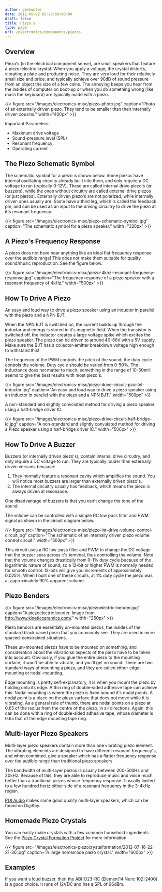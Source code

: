 ```yaml
---
author: gbmhunter
date: 2012-05-02 02:28:59+00:00
draft: false
title: Piezo's
type: page
url: /electronics/components/piezos
---
```


## Overview

Piezo's (in the electrical component sense), are small speakers that feature a piezo-electric crystal. When you apply a voltage, the crystal distorts, vibrating a plate and producing noise. They are very loud for their relatively small size and price, and typically achieve over 90dB of sound pressure from an object the size of a few coins. The annoying beeps you hear from the insides of computer on boot-up or when you do something wrong (like mash the keyboard) are typically made with a piezo.

{{< figure src="/images/electronics-misc/piezo-photo.jpg" caption="Photo of an externally driven piezo. They tend to be smaller than their internally driven cousins."  width="400px" >}}

Important Parameters:

* Maximum drive voltage
* Sound-pressure level (SPL)
* Resonant frequency
* Operating current

## The Piezo Schematic Symbol

The schematic symbol for a piezo is shown below. Some piezos have internal oscillating circuity already built into them, and only require a DC voltage to run (typically 9-12V). These are called internal drive piezo's (or buzzers), while the ones without circuitry are called external drive piezos (or just piezos). Externally driven piezo's are not polarized, while internally driven ones usually are. Some have a third leg, which is called the feedback pin, and can be used as an input to the driving circuitry to drive the piezo at it's resonant frequency.

{{< figure src="/images/electronics-misc/piezo-schematic-symbol.jpg" caption="The schematic symbol for a piezo speaker."  width="320px" >}}

## A Piezo's Frequency Response

A piezo does not have near anything like an ideal flat frequency response over the audible range! This does not make them suitable for quality sound/music reproduction. See the figure below.

{{< figure src="/images/electronics-misc/piezo-4khz-resonant-frequency-response.jpg" caption="The frequency response of a piezo speaker with a resonant frequency of 4kHz."  width="500px" >}}

## How To Drive A Piezo

An easy and loud way to drive a piezo speaker using an inductor in parallel with the piezo and a NPN BJT.

When the NPN BJT is switched on, the current builds up through the inductor and energy is stored in it's magnetic field. When the transistor is switched off, the inductor creates a large voltage spike which excites the piezo speaker. The piezo can be driven to around 40-60V with a 5V supply. Make sure the BJT has a collector-emitter breakdown voltage high enough to withstand this!

The frequency of the PWM controls the pitch of the sound, the duty cycle controls the volume. Duty cycle should be varied from 0-50%. The inductance does not matter to much, something in the range of 10-50mH seems to give the best results with most piezo's.

{{< figure src="/images/electronics-misc/piezo-drive-circuit-parallel-inductor.jpg" caption="An easy and loud way to drive a piezo speaker using an inductor in parallel with the piezo and a NPN BJT."  width="500px" >}}

A non-standard and slightly convoluted method for driving a piezo speaker using a half-bridge driver IC.

{{< figure src="/images/electronics-misc/piezo-drive-circuit-half-bridge-ic.jpg" caption="A non-standard and slightly convulated method for driving a Piezo speaker using a half-bridge driver IC."  width="500px" >}}

## How To Drive A Buzzer

Buzzers (or internally driven piezo's), contain internal drive circuitry, and only require a DC voltage to run. They are typically louder than externally driven versions because:

1. They normally feature a resonant cavity which amplifies the sound. You will notice most buzzers are larger than externally driven piezo's.
2. The internal circuitry usually has feedback, which means the piezo is always driven at resonance.

One disadvantage of buzzers is that you can't change the tone of the sound.

The volume can be controlled with a simple RC low pass filter and PWM signal as shown in the circuit diagram below.

{{< figure src="/images/electronics-misc/piezo-int-drive-volume-control-circuit.jpg" caption="The schematic of an internally driven piezo volume control circuit."  width="500px" >}}

This circuit uses a RC low-pass filter and PWM to change the DC voltage that the buzzer sees across it's terminal, thus controlling the volume. Note that the volume changes drastically from 0-1% duty cycle because of the logarithmic nature of sound, so a 12-bit or higher PWM is normally needed for smooth control. 12-bits will give you increments of approximately 0.025%. When I built one of these circuits, at 1% duty cycle the piezo was at approximately 90% apparent volume.

## Piezo Benders

{{< figure src="/images/electronics-misc/piezoelectric-bender.jpg" caption="A piezoelectric bender. Image from http://www.kineticceramics.com/."  width="250px" >}}

Piezo bendors are essentially un-mounted piezos, the insides of the standard black cased piezo that you commonly see. They are used in more spaced-constrained situations.

These un-mounted piezos have to be mounted on something, and consideration about the vibrational aspects of the piezo have to be taken into account. Obviously, if you glue the entire piezo to the mounting surface, it won't be able to vibrate, and you'll get no sound. There are two standard ways of mounting a piezo, and they are called either edge-mounting or nodal-mounting.

Edge mounting is pretty self-explanatory, it is when you mount the piezo by holding onto its edge. A thin ring of double-sided adhesive tape can achieve this. Nodal mounting is where the piezo is fixed around it's nodal points. A nodal point is a place on the piezo surface that does not move while it is vibrating. As a general rule of thumb, there are nodal points on a piezo at 0.65 of the radius from the centre of the piezo, in all directions. Again, this can be done with a ring of double-sided adhesive tape, whose diameter is 0.65 that of the edge mounting tape ring.

## Multi-layer Piezo Speakers

Mutli-layer piezo speakers contain more than one vibrating piezo element. The vibrating elements are designed to have different resonant frequency's, and when combined, give a speaker which has a flatter frequency response over the audible range than traditional piezo speakers.

The bandwidth of multi-layer piezos is usually between 200-500Hz and 20kHz. Because of this, they are able to reproduce music and voice much better than a traditional piezos whose frequency response if usually limited to a few hundred hertz either side of a resonant frequency in the 3-4kHz region.

[PUI Audio](http://www.puiaudio.com/) makes some good quality multi-layer speakers, which can be found on DigiKey.

## Homemade Piezo Crystals

You can easily make crystals with a few common household ingredients. See the [Piezo Crystal Formation Project](/electronics/projects/piezo-crystal-formation) for more information.

{{< figure src="/images/electronics-piezocrystalformation/2012-07-16-22-21-30.jpg" caption="A large homemade piezo crystal."  width="600px" >}}

## Examples

If you want a loud buzzer, then the ABI-D23-RC (Element14 Num: [102-2400](http://nz.element14.com/pro-signal/abi-023-rc/piezo-buzzer-12vdc-leads/dp/1022400)) is a good choice. It runs of 12VDC and has a SPL of 96dBm.
